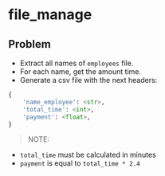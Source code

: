 # file_manage

## Problem
- Extract all names of `employees` file.
- For each name, get the amount time.
- Generate a csv file with the next headers:
```py
{
    'name_employee': <str>,
    'total_time': <int>,
    'payment': <float>,
}
```
> NOTE:
- `total_time` must be calculated in minutes
- `payment` is equal to `total_time * 2.4`